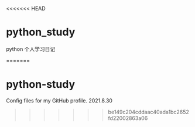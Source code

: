 <<<<<<< HEAD
# python_study


python 个人学习日记

=======
# python-study
Config files for my GitHub profile.
2021.8.30
>>>>>>> be149c204cddaac40ada1bc2652fd22002863a06
